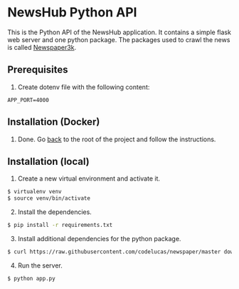 # NewsHub Python API

This is the Python API of the NewsHub application.
It contains a simple flask web server and one python package.
The packages used to crawl the news is called [Newspaper3k](https://newspaper.readthedocs.io/en/latest/).

## Prerequisites

1. Create dotenv file with the following content:

```
APP_PORT=4000
```

## Installation (Docker)

1. Done. Go [back](/README.md) to the root of the project and follow the instructions.

## Installation (local)

1. Create a new virtual environment and activate it.

```bash
$ virtualenv venv
$ source venv/bin/activate
```

2. Install the dependencies.

```bash
$ pip install -r requirements.txt
```

3. Install additional dependencies for the python package.

```bash
$ curl https://raw.githubusercontent.com/codelucas/newspaper/master download_corpora.py | python3
```

4. Run the server.

```bash
$ python app.py
```
